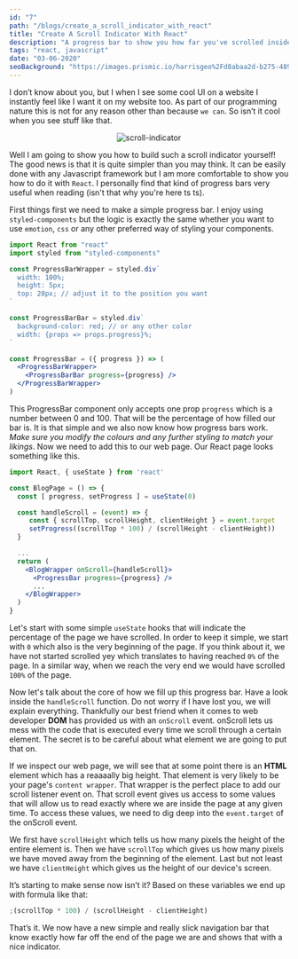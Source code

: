 ```yaml
---
id: "7"
path: "/blogs/create_a_scroll_indicator_with_react"
title: "Create A Scroll Indicator With React"
description: "A progress bar to show you how far you've scrolled inside your page"
tags: "react, javascript"
date: "03-06-2020"
seoBackground: "https://images.prismic.io/harrisgeo%2Fd8abaa2d-b275-4896-a887-bd3263774172_me-snow.jpg?auto=compress,format"
---
```


I don’t know about you, but I when I see some cool UI on a website I instantly feel like I want it on my website too. As part of our programming nature this is not for any reason other than because `we can`. So isn’t it cool when you see stuff like that.

<p align="center">

<img src="https://www.quickicons.xyz/images/scroll-indicator.gif" alt="scroll-indicator"/>

</p>

Well I am going to show you how to build such a scroll indicator yourself! The good news is that it is quite simpler than you may think. It can be easily done with any Javascript framework but I am more comfortable to show you how to do it with `React`. I personally find that kind of progress bars very useful when reading (isn't that why you're here ts ts).

First things first we need to make a simple progress bar. I enjoy using `styled-components` but the logic is exactly the same whether you want to use `emotion`, `css` or any other preferred way of styling your components.

```jsx
import React from "react"
import styled from "styled-components"

const ProgressBarWrapper = styled.div`
  width: 100%;
  height: 5px;
  top: 20px; // adjust it to the position you want
`

const ProgressBarBar = styled.div`
  background-color: red; // or any other color
  width: {props => props.progress}%;
`

const ProgressBar = ({ progress }) => (
  <ProgressBarWrapper>
    <ProgressBarBar progress={progress} />
  </ProgressBarWrapper>
)
```

This ProgressBar component only accepts one prop `progress` which is a number between 0 and 100. That will be the percentage of how filled our bar is. It is that simple and we also now know how progress bars work. _Make sure you modify the colours and any further styling to match your likings_. Now we need to add this to our web page. Our React page looks something like this.

```jsx
import React, { useState } from 'react'

const BlogPage = () => {
  const [ progress, setProgress ] = useState(0)

  const handleScroll = (event) => {
     const { scrollTop, scrollHeight, clientHeight } = event.target
     setProgress((scrollTop * 100) / (scrollHeight - clientHeight))
  }

  ...
  return (
    <BlogWrapper onScroll={handleScroll}>
      <ProgressBar progress={progress} />
      ...
    </BlogWrapper>
  )
}
```

Let's start with some simple `useState` hooks that will indicate the percentage of the page we have scrolled. In order to keep it simple, we start with `0` which also is the very beginning of the page. If you think about it, we have not started scrolled yey which translates to having reached `0%` of the page. In a similar way, when we reach the very end we would have scrolled `100%` of the page.

Now let's talk about the core of how we fill up this progress bar. Have a look inside the `handleScroll` function. Do not worry if I have lost you, we will explain everything. Thankfully our best friend when it comes to web developer **DOM** has provided us with an `onScroll` event. onScroll lets us mess with the code that is executed every time we scroll through a certain element. The secret is to be careful about what element we are going to put that on.

If we inspect our web page, we will see that at some point there is an **HTML** element which has a reaaaally big height. That element is very likely to be your page's `content wrapper`. That wrapper is the perfect place to add our scroll listener event on. That scroll event gives us access to some values that will allow us to read exactly where we are inside the page at any given time. To access these values, we need to dig deep into the `event.target` of the onScroll event.

We first have `scrollHeight` which tells us how many pixels the height of the entire element is. Then we have `scrollTop` which gives us how many pixels we have moved away from the beginning of the element. Last but not least we have `clientHeight` which gives us the height of our device's screen.

It’s starting to make sense now isn’t it? Based on these variables we end up with formula like that:

```jsx
;(scrollTop * 100) / (scrollHeight - clientHeight)
```

That’s it. We now have a new simple and really slick navigation bar that know exactly how far off the end of the page we are and shows that with a nice indicator.
